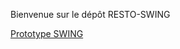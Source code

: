 Bienvenue sur le dépôt RESTO-SWING

[Prototype SWING](https://www.figma.com/file/Ub4QeTo29gCZ6aHeVdCCLj/Design---Resto-Swing?type=design&node-id=0-1&mode=design&t=2IYzEgTy5twDTD5x-0)
